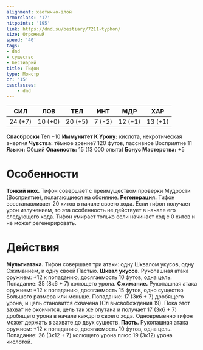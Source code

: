```yaml
---
alignment: хаотично-злой
armorclass: '17'
hitpoints: '195'
link: https://dnd.su/bestiary/7211-typhon/
size: Огромный
speed: '40'
tags:
- dnd
- существо
- бестиарий
title: Тифон
type: Монстр
cr: '15'
cssclasses:
    - dnd
---
```



| СИЛ | ЛОВ | ТЕЛ | ИНТ | МДР | ХАР |
|---|---|---|---|---|---|
| 24 (+7) | 10 (+0) | 20 (+5) | 7 (-2) | 12 (+1) | 13 (+1) |
**Спасброски** Тел +10
**Иммунитет К Урону:** кислота, некротическая энергия
**Чувства:** тёмное зрение? 120 футов, пассивное Восприятие 11
**Языки:** Общий
**Опасность:** 15 (13 000 опыта)
**Бонус Мастерства:** +5


# Особенности
**Тонкий нюх.** Тифон совершает с преимуществом проверки Мудрости (Восприятие), полагающиеся на обоняние.
**Регенерация.** Тифон восстанавливает 20 хитов в начале своего хода. Если тифон получает урон излучением, то эта особенность не действует в начале его следующего хода. Тифон умирает только если начинает ход с 0 хитов и не может регенерировать.


# Действия
**Мультиатака.** Тифон совершает три атаки: одну Шквалом укусов, одну Сжиманием, и одну своей Пастью.
**Шквал укусов.** Рукопашная атака оружием: +12 к попаданию, досягаемость 10 футов, одна цель. Попадание: 35 (8к6 + 7) колющего урона.
**Сжимание.** Рукопашная атака оружием: +12 к попаданию, досягаемость 15 футов, одно существо Большого размера или меньше. Попадание: 17 (3к6 + 7) дробящего урона, и цель становится схвачена (Сл высвобождения 19). Пока этот захват не окончится, цель так же опутана и получает 17 (3к6 + 7) дробящего урона в начале каждого своего хода. Одновременно тифон может держать в захвате до двух существ.
**Пасть.** Рукопашная атака оружием: +12 к попаданию, досягаемость 10 футов, одна цель. Попадание: 26 (3к12 + 7) колющего урона плюс 19 (3к12) урона кислотой.